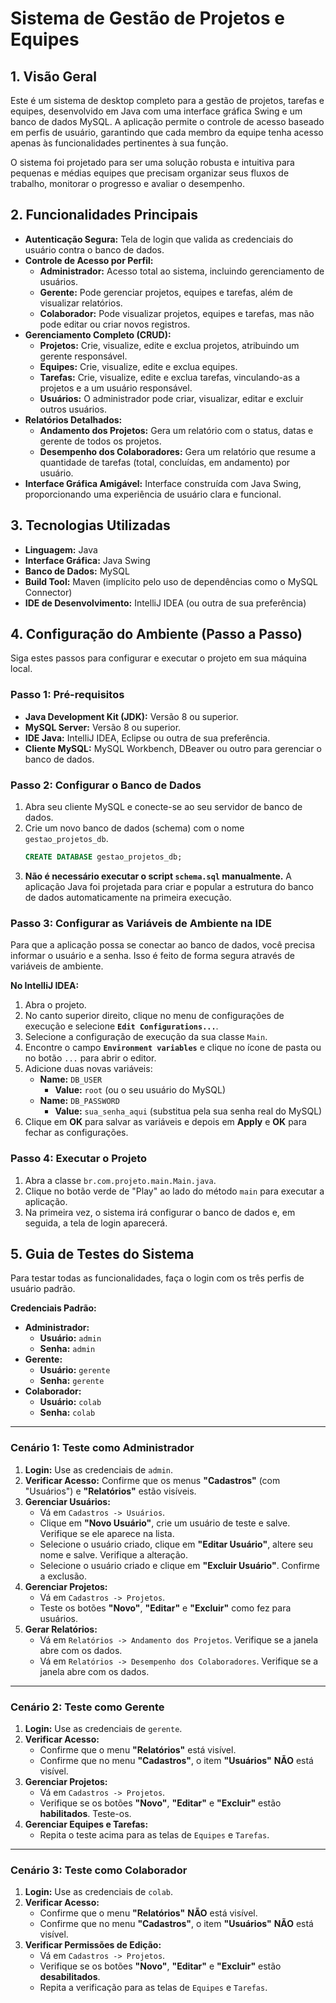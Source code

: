 # Sistema de Gestão de Projetos e Equipes

## 1. Visão Geral

Este é um sistema de desktop completo para a gestão de projetos, tarefas e equipes, desenvolvido em Java com uma interface gráfica Swing e um banco de dados MySQL. A aplicação permite o controle de acesso baseado em perfis de usuário, garantindo que cada membro da equipe tenha acesso apenas às funcionalidades pertinentes à sua função.

O sistema foi projetado para ser uma solução robusta e intuitiva para pequenas e médias equipes que precisam organizar seus fluxos de trabalho, monitorar o progresso e avaliar o desempenho.

## 2. Funcionalidades Principais

*   **Autenticação Segura:** Tela de login que valida as credenciais do usuário contra o banco de dados.
*   **Controle de Acesso por Perfil:**
    *   **Administrador:** Acesso total ao sistema, incluindo gerenciamento de usuários.
    *   **Gerente:** Pode gerenciar projetos, equipes e tarefas, além de visualizar relatórios.
    *   **Colaborador:** Pode visualizar projetos, equipes e tarefas, mas não pode editar ou criar novos registros.
*   **Gerenciamento Completo (CRUD):**
    *   **Projetos:** Crie, visualize, edite e exclua projetos, atribuindo um gerente responsável.
    *   **Equipes:** Crie, visualize, edite e exclua equipes.
    *   **Tarefas:** Crie, visualize, edite e exclua tarefas, vinculando-as a projetos e a um usuário responsável.
    *   **Usuários:** O administrador pode criar, visualizar, editar e excluir outros usuários.
*   **Relatórios Detalhados:**
    *   **Andamento dos Projetos:** Gera um relatório com o status, datas e gerente de todos os projetos.
    *   **Desempenho dos Colaboradores:** Gera um relatório que resume a quantidade de tarefas (total, concluídas, em andamento) por usuário.
*   **Interface Gráfica Amigável:** Interface construída com Java Swing, proporcionando uma experiência de usuário clara e funcional.

## 3. Tecnologias Utilizadas

*   **Linguagem:** Java
*   **Interface Gráfica:** Java Swing
*   **Banco de Dados:** MySQL
*   **Build Tool:** Maven (implícito pelo uso de dependências como o MySQL Connector)
*   **IDE de Desenvolvimento:** IntelliJ IDEA (ou outra de sua preferência)

## 4. Configuração do Ambiente (Passo a Passo)

Siga estes passos para configurar e executar o projeto em sua máquina local.

### Passo 1: Pré-requisitos

*   **Java Development Kit (JDK):** Versão 8 ou superior.
*   **MySQL Server:** Versão 8 ou superior.
*   **IDE Java:** IntelliJ IDEA, Eclipse ou outra de sua preferência.
*   **Cliente MySQL:** MySQL Workbench, DBeaver ou outro para gerenciar o banco de dados.

### Passo 2: Configurar o Banco de Dados

1.  Abra seu cliente MySQL e conecte-se ao seu servidor de banco de dados.
2.  Crie um novo banco de dados (schema) com o nome `gestao_projetos_db`.
    ```sql
    CREATE DATABASE gestao_projetos_db;
    ```
3.  **Não é necessário executar o script `schema.sql` manualmente.** A aplicação Java foi projetada para criar e popular a estrutura do banco de dados automaticamente na primeira execução.

### Passo 3: Configurar as Variáveis de Ambiente na IDE

Para que a aplicação possa se conectar ao banco de dados, você precisa informar o usuário e a senha. Isso é feito de forma segura através de variáveis de ambiente.

**No IntelliJ IDEA:**

1.  Abra o projeto.
2.  No canto superior direito, clique no menu de configurações de execução e selecione **`Edit Configurations...`**.
3.  Selecione a configuração de execução da sua classe `Main`.
4.  Encontre o campo **`Environment variables`** e clique no ícone de pasta ou no botão `...` para abrir o editor.
5.  Adicione duas novas variáveis:
    *   **Name:** `DB_USER`
        *   **Value:** `root` (ou o seu usuário do MySQL)
    *   **Name:** `DB_PASSWORD`
        *   **Value:** `sua_senha_aqui` (substitua pela sua senha real do MySQL)
6.  Clique em **OK** para salvar as variáveis e depois em **Apply** e **OK** para fechar as configurações.

### Passo 4: Executar o Projeto

1.  Abra a classe `br.com.projeto.main.Main.java`.
2.  Clique no botão verde de "Play" ao lado do método `main` para executar a aplicação.
3.  Na primeira vez, o sistema irá configurar o banco de dados e, em seguida, a tela de login aparecerá.

## 5. Guia de Testes do Sistema

Para testar todas as funcionalidades, faça o login com os três perfis de usuário padrão.

**Credenciais Padrão:**
*   **Administrador:**
    *   **Usuário:** `admin`
    *   **Senha:** `admin`
*   **Gerente:**
    *   **Usuário:** `gerente`
    *   **Senha:** `gerente`
*   **Colaborador:**
    *   **Usuário:** `colab`
    *   **Senha:** `colab`

---

### Cenário 1: Teste como Administrador

1.  **Login:** Use as credenciais de `admin`.
2.  **Verificar Acesso:** Confirme que os menus **"Cadastros"** (com "Usuários") e **"Relatórios"** estão visíveis.
3.  **Gerenciar Usuários:**
    *   Vá em `Cadastros -> Usuários`.
    *   Clique em **"Novo Usuário"**, crie um usuário de teste e salve. Verifique se ele aparece na lista.
    *   Selecione o usuário criado, clique em **"Editar Usuário"**, altere seu nome e salve. Verifique a alteração.
    *   Selecione o usuário criado e clique em **"Excluir Usuário"**. Confirme a exclusão.
4.  **Gerenciar Projetos:**
    *   Vá em `Cadastros -> Projetos`.
    *   Teste os botões **"Novo"**, **"Editar"** e **"Excluir"** como fez para usuários.
5.  **Gerar Relatórios:**
    *   Vá em `Relatórios -> Andamento dos Projetos`. Verifique se a janela abre com os dados.
    *   Vá em `Relatórios -> Desempenho dos Colaboradores`. Verifique se a janela abre com os dados.

---

### Cenário 2: Teste como Gerente

1.  **Login:** Use as credenciais de `gerente`.
2.  **Verificar Acesso:**
    *   Confirme que o menu **"Relatórios"** está visível.
    *   Confirme que no menu **"Cadastros"**, o item **"Usuários"** **NÃO** está visível.
3.  **Gerenciar Projetos:**
    *   Vá em `Cadastros -> Projetos`.
    *   Verifique se os botões **"Novo"**, **"Editar"** e **"Excluir"** estão **habilitados**. Teste-os.
4.  **Gerenciar Equipes e Tarefas:**
    *   Repita o teste acima para as telas de `Equipes` e `Tarefas`.

---

### Cenário 3: Teste como Colaborador

1.  **Login:** Use as credenciais de `colab`.
2.  **Verificar Acesso:**
    *   Confirme que o menu **"Relatórios"** **NÃO** está visível.
    *   Confirme que no menu **"Cadastros"**, o item **"Usuários"** **NÃO** está visível.
3.  **Verificar Permissões de Edição:**
    *   Vá em `Cadastros -> Projetos`.
    *   Verifique se os botões **"Novo"**, **"Editar"** e **"Excluir"** estão **desabilitados**.
    *   Repita a verificação para as telas de `Equipes` e `Tarefas`.
